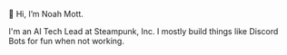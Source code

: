  👋 Hi, I’m Noah Mott.
<p>
I'm an AI Tech Lead at Steampunk, Inc. I mostly build things like Discord Bots for fun when not working.

